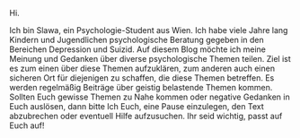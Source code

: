 Hi.

Ich bin Slawa, ein Psychologie-Student aus Wien. Ich habe viele Jahre lang Kindern und Jugendlichen psychologische Beratung gegeben in den Bereichen Depression und Suizid.
Auf diesem Blog möchte ich meine Meinung und Gedanken über diverse psychologische Themen teilen. Ziel ist es zum einen über diese Themen aufzuklären, zum anderen auch einen sicheren Ort für diejenigen zu schaffen, die diese Themen betreffen. 
Es werden regelmäßig Beiträge über geistig belastende Themen kommen. Sollten Euch gewisse Themen zu Nahe kommen oder negative Gedanken in Euch auslösen, dann bitte Ich Euch, eine Pause einzulegen, den Text abzubrechen oder eventuell Hilfe aufzusuchen. Ihr seid wichtig, passt auf Euch auf!





